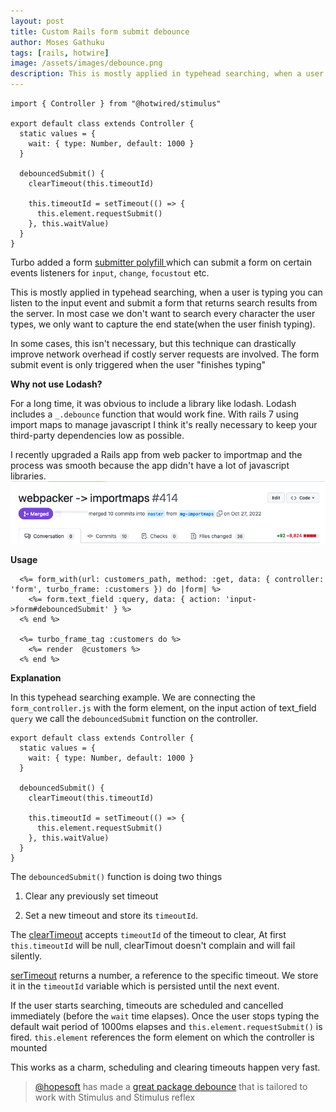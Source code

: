 ```yaml
---
layout: post
title: Custom Rails form submit debounce
author: Moses Gathuku
tags: [rails, hotwire]
image: /assets/images/debounce.png
description: This is mostly applied in typehead searching, when a user is typing you can listen to the input event and submit a form that returns search results from the server.
---
```


```
import { Controller } from "@hotwired/stimulus"

export default class extends Controller {
  static values = {
    wait: { type: Number, default: 1000 }
  }

  debouncedSubmit() {
    clearTimeout(this.timeoutId)

    this.timeoutId = setTimeout(() => {
      this.element.requestSubmit()
    }, this.waitValue)
  }
}

```

Turbo added a form [submitter polyfill ](https://github.com/hotwired/turbo/pull/439) which can submit a form on certain events listeners for `input`, `change`, `focustout` etc. 

This is mostly applied in typehead searching, when a user is typing you can listen to the input event and submit a form that returns search results from the server. In most case we don't want to search every character the user types, we only want to capture the end state(when the user finish typing).

In some cases, this isn't necessary, but this technique can drastically improve network overhead if costly server requests are involved. The form submit event is only triggered when the user "finishes typing"

__Why not use Lodash?__

For a long time, it was obvious to include a library like lodash. Lodash includes a `_.debounce` function that would work fine.
With rails 7 using import maps to manage javascript I think it's really necessary to keep your third-party dependencies low as possible.

I recently upgraded a Rails app from web packer to importmap and the process was smooth because the app didn't have a lot of javascript libraries.
![PR image?](/assets/images/upgrade.png)

__Usage__

```erb
  <%= form_with(url: customers_path, method: :get, data: { controller: 'form', turbo_frame: :customers }) do |form| %>
    <%= form.text_field :query, data: { action: 'input->form#debouncedSubmit' } %>
  <% end %>

  <%= turbo_frame_tag :customers do %>
    <%= render  @customers %>
  <% end %>
```


__Explanation__

In this typehead searching example. We are connecting the `form_controller.js` with the form element, on the input action of text_field `query` we call the `debouncedSubmit` function on the controller.

```
export default class extends Controller {
  static values = {
    wait: { type: Number, default: 1000 }
  }

  debouncedSubmit() {
    clearTimeout(this.timeoutId)

    this.timeoutId = setTimeout(() => {
      this.element.requestSubmit()
    }, this.waitValue)
  }
}
```

The `debouncedSubmit()` function is doing two things

1. Clear any previously set timeout

2. Set a new timeout and store its `timeoutId`.

The [clearTimeout](https://developer.mozilla.org/en-US/docs/Web/API/clearTimeout) accepts `timeoutId` of the timeout to clear, At first `this.timeoutId` will be null, clearTimout doesn't complain and will fail silently. 

[serTimeout]((https://developer.mozilla.org/en-US/docs/Web/API/setTimeout)) returns a number, a reference to the specific timeout. We store it in the `timeoutId` variable which is persisted until the next event.

If the user starts searching, timeouts are scheduled and cancelled immediately (before the `wait` time elapses). Once the user stops typing the default wait period of 1000ms elapses and `this.element.requestSubmit()` is fired. `this.element` references the form element on which the controller is mounted

This works as a charm, scheduling and clearing timeouts happen very fast.

> [@hopesoft](https://github.com/hopsoft) has made a [great package debounce](https://github.com/hopsoft/debounced) that is tailored to work with Stimulus and Stimulus reflex
